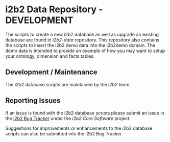 # i2b2 Data Repository - DEVELOPMENT


The scripts to create a new i2b2 database as well as upgrade an existing database are found in *i2b2-data* repository. This repository also contains the scripts to insert the i2b2 demo data into the i2b2demo domain. The demo data is intended to provide an example of how you may want to setup your ontology, dimension and facts tables.


## Development / Maintenance
The i2b2 database scripts are maintained by the i2b2 team.


## Reporting Issues
If an issue is found with the i2b2 database scripts please submit an issue in the [i2b2 Bug Tracker](http://community.i2b2.org/jira/secure/Dashboard.jspa "i2b2 Bug Tracker") under the *i2b2 Core Software* project.
    
Suggestions for improvements or enhancements to the i2b2 database scripts can also be submitted into the i2b2 Bug Tracker.
